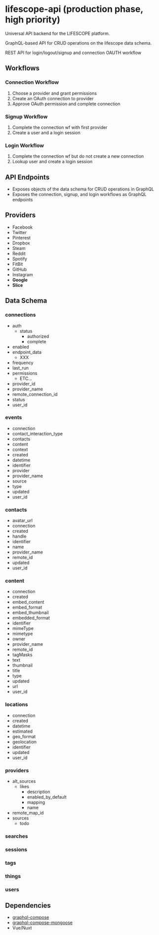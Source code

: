 # lifescope-api (production phase, high priority)

Universal API backend for the LIFESCOPE platform.

GraphQL-based API for CRUD operations on the lifescope data schema. 

REST API for login/logout/signup and connection OAUTH workflow

## Workflows

### Connection Workflow
 1. Choose a provider and grant permissions
 2. Create an OAuth connection to provider
 3. Approve OAuth permission and complete connection

### Signup Workflow
1. Complete the connection wf with first provider
2. Create a user and a login session

### Login Workflow
1. Complete the connection wf but do not create a new connection
2. Lookup user and create a login session

## API Endpoints
* Exposes objects of the data schema for CRUD operations in GraphQL
* Exposes the connection, signup, and login workflows as GraphQL endpoints

## Providers

* Facebook
* Twitter
* Pinterest
* Dropbox
* Steam
* Reddit
* Spotify
* FitBit
* GitHub
* Instagram
* **Google**
* **Slice**

## Data Schema

### connections
  * auth
    * status
      * authorized
      * complete
 * enabled
 * endpoint_data
   * XXX
  * frequency
  * last_run
  * permissions
    * ETC...
* provider_id
* provider_name
* remote_connection_id
* status
* user_id

### events

* connection
* contact_interaction_type
* contacts
* content
* context
* created
* datetime
* identifier
* provider
* provider_name
* source
* type
* updated
* user_id

### contacts
* avatar_url
* connection
* created
* handle
* identifier
* name
* provider_name
* remote_id
* updated
* user_id

### content
* connection
* created
* embed_content
* embed_format
* embed_thumbnail
* embedded_format
* identifier
* mimeType
* mimetype
* owner
* provider_name
* remote_id
* tagMasks
* text
* thumbnail
* title
* type
* updated
* url
* user_id


### locations
* connection
* created
* datetime
* estimated
* geo_format
* geolocation
* identifier
* updated
* user_id

### providers
* alt_sources
  * likes
    * description
    * enabled_by_default
    * mapping
    * name
* remote_map_id
* sources
  * todo 

### searches
### sessions
### tags
### things
### users

## Dependencies
* [graphql-compose](https://github.com/graphql-compose/graphql-compose)
* [graphql-compose-mongoose](https://github.com/graphql-compose/graphql-compose-mongoose)
* Vue/Nuxt
<!--stackedit_data:
eyJoaXN0b3J5IjpbMTc4MTAxNDc1M119
-->